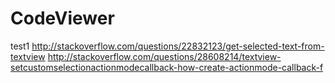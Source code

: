 # CodeViewer
test1
http://stackoverflow.com/questions/22832123/get-selected-text-from-textview
http://stackoverflow.com/questions/28608214/textview-setcustomselectionactionmodecallback-how-create-actionmode-callback-f
